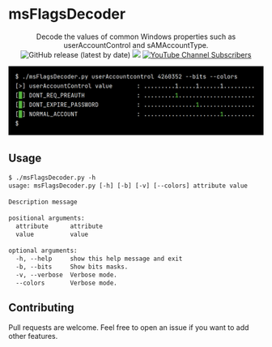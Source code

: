 # msFlagsDecoder

<p align="center">
  Decode the values of common Windows properties such as userAccountControl and sAMAccountType.
  <br>
  <img alt="GitHub release (latest by date)" src="https://img.shields.io/github/v/release/p0dalirius/msFlagsDecoder">
  <a href="https://twitter.com/intent/follow?screen_name=podalirius_" title="Follow"><img src="https://img.shields.io/twitter/follow/podalirius_?label=Podalirius&style=social"></a>
  <a href="https://www.youtube.com/c/Podalirius_?sub_confirmation=1" title="Subscribe"><img alt="YouTube Channel Subscribers" src="https://img.shields.io/youtube/channel/subscribers/UCF_x5O7CSfr82AfNVTKOv_A?style=social"></a>
  <br>
</p>



![](./.github/uac.png)

## Usage

```
$ ./msFlagsDecoder.py -h
usage: msFlagsDecoder.py [-h] [-b] [-v] [--colors] attribute value

Description message

positional arguments:
  attribute      attribute
  value          value

optional arguments:
  -h, --help     show this help message and exit
  -b, --bits     Show bits masks.
  -v, --verbose  Verbose mode.
  --colors       Verbose mode.
```

## Contributing

Pull requests are welcome. Feel free to open an issue if you want to add other features.
